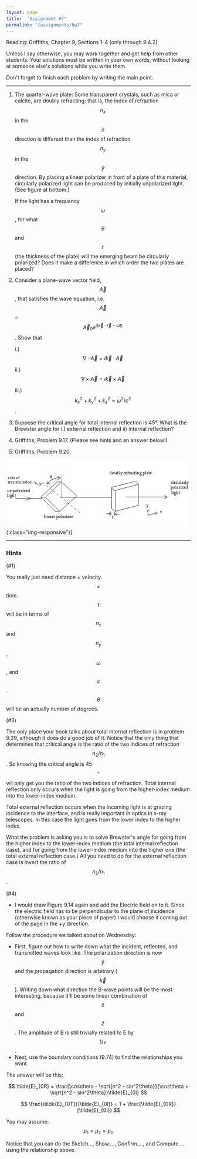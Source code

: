 ```yaml
---
layout: page
title:  "Assignment #7"
permalink: "/assignments/hw7"
---
```


Reading: 
Griffiths, Chapter 9, Sections 1-4  (only through 9.4.2)

Unless I say otherwise, you may work together and get help from other students. Your solutions must be written in your own words, without looking at someone else's solutions while
you write them.

Don't forget to finish each problem by writing the main point.

______________________________________________________________________________

1.	The quarter-wave plate:  Some transparent crystals, such as mica or calcite, are doubly refracting; that is, the index of refraction $$n_x$$ in the $$\hat{x}$$   direction is different than the index of refraction $$n_y$$ in the $$\hat{y}$$   direction. By placing a linear polarizer in front of a plate of this material, circularly polarized light can be produced by initially unpolarized light. (See figure at bottom.)
 
	If the light has a frequency $$\omega$$, for what $$\theta$$ and $$t$$ (the thickness of the plate) will the emerging beam be circularly polarized? Does it make a difference in which order the two plates are placed?


2.	Consider a plane-wave vector field, $$\vec{A}$$  , that satisfies the wave equation, i.e. 
$$\vec{A}$$ = $$\vec{A}_0 e^{i(\vec{k}\cdot\vec{r} - \omega t)}$$ . Show that

	i.)	$$\nabla\cdot\vec{A} = i\vec{k}\cdot\vec{A}$$ 

	ii.)	 $$\nabla\times\vec{A} = i\vec{k}\times\vec{A}$$ 

	iii.)	 $$k_x^2 + k_y^2 + k_z^2 = \omega^2/c^2$$.
3.	Suppose the critical angle for total internal reflection is 45°. What is the Brewster angle for 
i.) external reflection and ii) internal reflection?
4.	Griffiths, Problem 9.17. (Please see hints and an answer below!)
5.	Griffiths, Problem 9.20.

![Quarter Wave Plate](HW7Prob1.png){:class="img-responsive"}]

--------------------------------------------------
### Hints

(#1)

You really just need distance = velocity $$\times$$ time.   $$t$$ will be in terms of $$n_x$$ and $$n_y$$, $$\omega$$, and $$c$$. $$\theta$$ will be an actually number of degrees.  

(#3)

The only place your book talks about total internal reflection is in problem 9.39, although
it does do a good job of it. Notice that the only thing that determines that critical angle
is the ratio of the two indices of refraction $$n_2/n_1$$. So knowing the critical angle
is 45$$^\circ$$ wil only get you the ratio of the two indices of refraction. Total
internal reflection only occurs when the light is going from the higher-index medium
into the lower-index medium.  

Total external reflection occurs when the incoming light is at grazing incidence to the interface, and is really important in optics in x-ray telescopes.  In this case the light goes
from the lower index to the higher index.  

What the problem
is asking you is to solve Brewster's angle for going from the higher index to the lower-index medium (the total internal reflection case), and for going from the lower-index medium into the higher one (the total external reflection case.) 
All you need to do for the external reflection
case is invert the ratio of $$n_2/n_1$$.  


(#4)

* I would draw Figure 9.14 again and add the
Electric field on to it.  Since the electric field has to be perpendicular to the plane
of incidence (otherwise known as your piece of paper) I would choose it coming out
of the page in the +y direction.   

Follow the procedure we talked about on Wednesday:  
* First, figure out how to write down
what the incident, reflected, and transmitted waves look like.  The polarization direction
is now $$\hat{y}$$ and the propagation direction is arbitrary ($$\vec{k}$$). Writing down
what direction the B-wave points will be the most interesting, because 
it'll be some linear combination of $$\hat{x}$$ and $$\hat{z}$$.
The amplitude of B is still trivially related to E by $$1/v$$.
* Next, use the boundary conditions (9.74) to find the relationships you want.

	
The answer will be this:

$$
\tilde{E}_{0R} = \frac{\cos\theta - \sqrt{n^2 - sin^2\theta}}{\cos\theta + \sqrt{n^2 - sin^2\theta}}\tilde{E}_{0I}
$$

$$
\frac{\tilde{E}_{0T}}{\tilde{E}_{0I}} = 1 + \frac{\tilde{E}_{0R}}{\tilde{E}_{0I}}
$$

You may assume: $$\mu_1 = \mu_2 = \mu_0$$

Notice that you can do the Sketch..., Show...., Confirm...., and Compute.... using the
relationship above.

